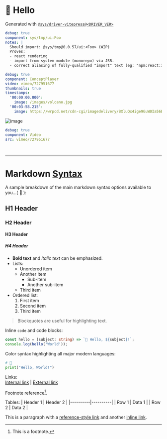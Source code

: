 # 👋 Hello

Generated with [`@sys/driver-vitepress@<DRIVER_VER>`](https://jsr.io/@sys/driver-vitepress@<DRIVER_VER>)


```yaml
debug: true
component: sys/tmp/ui:Foo
notes: |
  Should import: @sys/tmp@0.0.57/ui:<Foo> (WIP)
  Proves:
  - react rendering
  - import from system module (monorepo) via JSR.
  - correct aliasing of fully-qualified "import" text (eg: "npm:react:18.0.0" → "react")
```


```yaml
debug: true
component: ConceptPlayer
video: vimeo/727951677
thumbnails: true
timestamps: 
  '00:00:00.000': 
    image: /images/volcano.jpg
  '00:03:58.215': 
    image: https://wrpcd.net/cdn-cgi/imagedelivery/BXluQx4ige9GuW0Ia56BHw/28f5b7ed-67d1-419d-8db0-d95ae90e8100/rectcontain3
```

![image](/images/volcano.jpg)


```yaml
debug: true
component: Video
src: vimeo/727951677
```

<p>&nbsp;</p>

---


# Markdown [Syntax](https://markdown-it.github.io/)
A sample breakdown of the main markdown syntax options available to you...( 🐷 ):


## H1 Header
### H2 Header
#### H3 Header
##### H4 Header

- **Bold text** and *italic text* can be emphasized.
- Lists:
  - Unordered item
  - Another item
    - Sub-item
    - Another sub-item
  - Third item
- Ordered list:
  1. First item
  2. Second item
  3. Third item

> Blockquotes are useful for highlighting text.

Inline `code` and code blocks:

```ts
const hello = (subject: string) => `👋 Hello, ${subject}!`;
console.log(hello('World'));
```


Color syntax highlighting all major modern languages:

```python
# 👋
print("Hello, World!")
```


Links:  
[Internal link](#section) | [External link](https://example.com)  

Footnote reference[^1].

Tables:
| Header 1 | Header 2 |
|----------|----------|
| Row 1    | Data 1   |
| Row 2    | Data 2   |

[^1]: This is a footnote.

This is a paragraph with a [reference-style link][ref] and another [inline link](https://example.com).

[ref]: https://example.com "Optional title"
